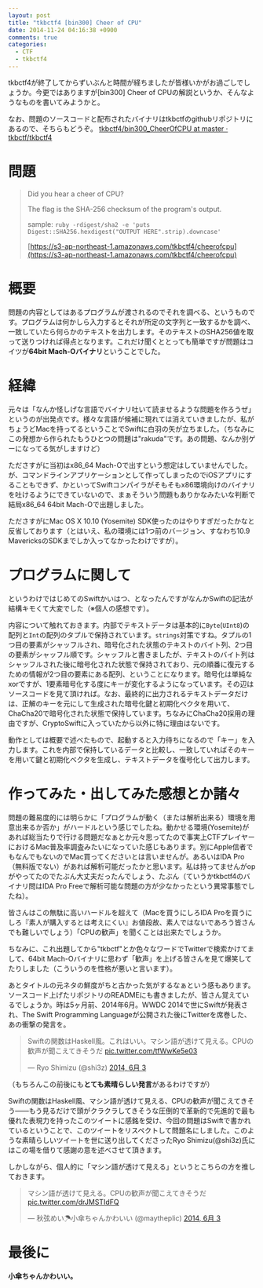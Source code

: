 ```yaml
---
layout: post
title: "tkbctf4 [bin300] Cheer of CPU"
date: 2014-11-24 04:16:38 +0900
comments: true
categories:
  - CTF
  - tkbctf4
---
```


tkbctf4が終了してからずいぶんと時間が経ちましたが皆様いかがお過ごしでしょうか。今更ではありますが[bin300] Cheer of CPUの解説というか、そんなようなものを書いてみようかと。

なお、問題のソースコードと配布されたバイナリはtkbctfのgithubリポジトリにあるので、そちらもどうぞ。 [tkbctf4/bin300_CheerOfCPU at master · tkbctf/tkbctf4](https://github.com/tkbctf/tkbctf4/tree/master/bin300_CheerOfCPU)

# 問題

> Did you hear a cheer of CPU?
>
> The flag is the SHA-256 checksum of the program's output.
>
> sample: `ruby -rdigest/sha2 -e 'puts Digest::SHA256.hexdigest("OUTPUT HERE".strip).downcase'`
>
> [https://s3-ap-northeast-1.amazonaws.com/tkbctf4/cheerofcpu](https://s3-ap-northeast-1.amazonaws.com/tkbctf4/cheerofcpu)

# 概要

問題の内容としてはあるプログラムが渡されるのでそれを調べる、というものです。プログラムは何かしら入力するとそれが所定の文字列と一致するかを調べ、一致していたら何らかのテキストを出力します。そのテキストのSHA256値を取って送りつければ得点となります。これだけ聞くととっても簡単ですが問題はコイツが**64bit Mach-Oバイナリ**ということでした。

# 経緯

元々は「なんか怪しげな言語でバイナリ吐いて読ませるような問題を作ろうぜ」というのが出発点です。様々な言語が候補に現れては消えていきましたが、私がちょうどMacを持ってるということでSwiftに白羽の矢が立ちました。（ちなみにこの発想から作られたもうひとつの問題は"rakuda"です。あの問題、なんか別ゲーになってる気がしますけど）

たださすがに当初はx86\_64 Mach-Oで出すという想定はしていませんでした。が、コマンドラインアプリケーションとして作ってしまったのでiOSアプリにすることもできず、かといってSwiftコンパイラがそもそもx86環境向けのバイナリを吐けるようにできていないので、まぁそういう問題もありかなみたいな判断で結局x86\_64 64bit Mach-Oで出題しました。

たださすがにMac OS X 10.10 (Yosemite) SDK使ったのはやりすぎだったかなと反省しております（とはいえ、私の環境には1つ前のバージョン、すなわち10.9 MavericksのSDKまでしか入ってなかったわけですが）。

# プログラムに関して

というわけではじめてのSwiftかいはつ、となったんですがなんかSwiftの記法が結構キモくて大変でした（※個人の感想です）。

内容について触れておきます。内部でテキストデータは基本的に`Byte`(`UInt8`)の配列と`Int`の配列のタプルで保持されています。`strings`対策ですね。タプルの1つ目の要素がシャッフルされ、暗号化された状態のテキストのバイト列、2つ目の要素がシャッフル順です。シャッフルと書きましたが、テキストのバイト列はシャッフルされた後に暗号化された状態で保持されており、元の順番に復元するための情報が2つ目の要素にある配列、ということになります。暗号化は単純なxorですが、1要素暗号化する度にキーが変化するようになっています。その辺はソースコードを見て頂ければ。なお、最終的に出力されるテキストデータだけは、正解のキーを元にして生成された暗号化鍵と初期化ベクタを用いて、ChaCha20で暗号化された状態で保持しています。ちなみにChaCha20採用の理由ですが、CryptoSwiftに入っていたから以外に特に理由はないです。

動作としては概要で述べたもので、起動すると入力待ちになるので「キー」を入力します。これを内部で保持しているデータと比較し、一致していればそのキーを用いて鍵と初期化ベクタを生成し、テキストデータを復号化して出力します。

# 作ってみた・出してみた感想とか諸々

問題の難易度的には明らかに「プログラムが動く（または解析出来る）環境を用意出来るか否か」がハードルという感じでしたね。動かせる環境(Yosemite)があれば総当たりで行ける問題だなぁとか元々思ってたので事実上CTFプレイヤーにおけるMac普及率調査みたいになっていた感じもあります。別にApple信者でもなんでもないのでMac買ってくださいとは言いませんが。あるいはIDA Pro（無料版でない）があれば解析可能だったかと思います。私は持ってませんがopがやってたのでたぶん大丈夫だったんでしょう、たぶん（ていうかtkbctf4のバイナリ問はIDA Pro Freeで解析可能な問題の方が少なかったという異常事態でしたね）。

皆さんはこの無駄に高いハードルを超えて（Macを買うにしろIDA Proを買うにしろ『素人が購入するとは考えにくい』お値段故、素人ではないであろう皆さんでも難しいでしょう）「CPUの歓声」を聞くことは出来たでしょうか。

ちなみに、これ出題してから"tkbctf"とか色々なワードでTwitterで検索かけてまして、64bit Mach-Oバイナリに思わず「歓声」を上げる皆さんを見て爆笑してたりしました（こういうのを性格が悪いと言います）。

あとタイトルの元ネタの鮮度がちと古かった気がするなぁという感もあります。ソースコード上げたリポジトリのREADMEにも書きましたが、皆さん覚えているでしょうか。時は5ヶ月前、2014年6月。WWDC 2014で世にSwiftが発表され、The Swift Programming Languageが公開された後にTwitterを席巻した、あの衝撃の発言を。

<blockquote class="twitter-tweet" data-cards="hidden" lang="ja"><p>Swiftの関数はHaskell風。これはいい。マシン語が透けて見える。CPUの歓声が聞こえてきそうだ <a href="http://t.co/tfWwKe5e03">pic.twitter.com/tfWwKe5e03</a></p>&mdash; Ryo Shimizu (@shi3z) <a href="https://twitter.com/shi3z/status/473627881055485952">2014, 6月 3</a></blockquote>
<script async src="//platform.twitter.com/widgets.js" charset="utf-8"></script>

（もちろんこの前後にも**とても素晴らしい発言**があるわけですが）

Swiftの関数はHaskell風、マシン語が透けて見える、CPUの歓声が聞こえてきそう——もう見るだけで頭がクラクラしてきそうな圧倒的で革新的で先進的で最も優れた表現力を持ったこのツイートに感銘を受け、今回の問題はSwiftで書かれているということで、このツイートをリスペクトして問題名にしました。このような素晴らしいツイートを世に送り出してくださったRyo Shimizu(@shi3z)氏にはこの場を借りて感謝の意を述べさせて頂きます。

しかしながら、個人的に「マシン語が透けて見える」というとこちらの方を推しておきます。

<blockquote class="twitter-tweet" lang="ja"><p>マシン語が透けて見える。CPUの歓声が聞こえてきそうだ <a href="http://t.co/drJMSTIdFQ">pic.twitter.com/drJMSTIdFQ</a></p>&mdash; 秋弦めい☂小傘ちゃんかわいい (@maytheplic) <a href="https://twitter.com/maytheplic/status/473701724574605313">2014, 6月 3</a></blockquote>
<script async src="//platform.twitter.com/widgets.js" charset="utf-8"></script>

# 最後に

**小傘ちゃんかわいい。**
